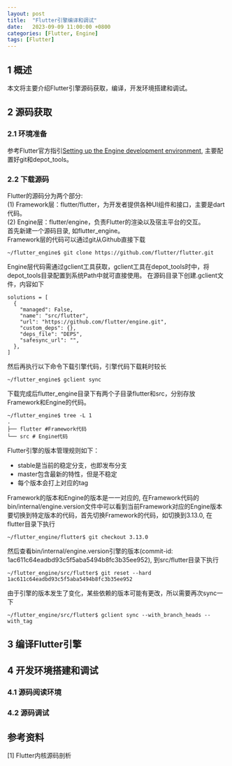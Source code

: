 ```yaml
---
layout: post
title:  "Flutter引擎编译和调试"
date:   2023-09-09 11:00:00 +0800
categories: [Flutter, Engine] 
tags: [Flutter]
---
```

## 1 概述
本文将主要介绍Flutter引擎源码获取，编译，开发环境搭建和调试。
## 2 源码获取
### 2.1 环境准备
参考Flutter官方指引[Setting up the Engine development environment](https://github.com/flutter/flutter/wiki/Setting-up-the-Engine-development-environment), 主要配置好git和depot_tools。
### 2.2 下载源码
Flutter的源码分为两个部分:  
(1) Framework层：flutter/flutter，为开发者提供各种UI组件和接口，主要是dart代码。  
(2) Engine层：flutter/engine，负责Flutter的渲染以及宿主平台的交互。  
首先新建一个源码目录, 如flutter_engine。  
Framework层的代码可以通过git从Github直接下载  

```
~/flutter_engine$ git clone https://github.com/flutter/flutter.git
```
Engine层代码需通过gclient工具获取，gclient工具在depot_tools时中，将depot_tools目录配置到系统Path中就可直接使用。
在源码目录下创建.gclient文件，内容如下

```
solutions = [
  {
    "managed": False,
    "name": "src/flutter",
    "url": "https://github.com/flutter/engine.git",
    "custom_deps": {},
    "deps_file": "DEPS",
    "safesync_url": "",
  },
]
```

然后再执行以下命令下载引擎代码，引擎代码下载耗时较长  

```
~/flutter_engine$ gclient sync
```
下载完成后flutter_engine目录下有两个子目录flutter和src，分别存放Framework和Engine的代码。  
```
~/flutter_engine$ tree -L 1       
.
├── flutter #Framework代码
└── src # Engine代码
```
Flutter引擎的版本管理规则如下：
- stable是当前的稳定分支，也即发布分支
- master包含最新的特性，但是不稳定
- 每个版本会打上对应的tag  

Framework的版本和Engine的版本是一一对应的, 在Framework代码的bin/internal/engine.version文件中可以看到当前Framework对应的Engine版本  
要切换到特定版本的代码，首先切换Framework的代码，如切换到3.13.0, 在flutter目录下执行
```
~/flutter_engine/flutter$ git checkout 3.13.0
```
然后查看bin/internal/engine.version引擎的版本(commit-id: 1ac611c64eadbd93c5f5aba5494b8fc3b35ee952), 到src/flutter目录下执行

```
~/flutter_engine/src/flutter$ git reset --hard 1ac611c64eadbd93c5f5aba5494b8fc3b35ee952
```
由于引擎的版本发生了变化，某些依赖的版本可能有更改，所以需要再次sync一下

```
~/flutter_engine/src/flutter$ gclient sync --with_branch_heads --with_tag
```
## 3 编译Flutter引擎



## 4 开发环境搭建和调试
### 4.1 源码阅读环境

### 4.2 源码调试


## 参考资料
[1] Flutter内核源码剖析